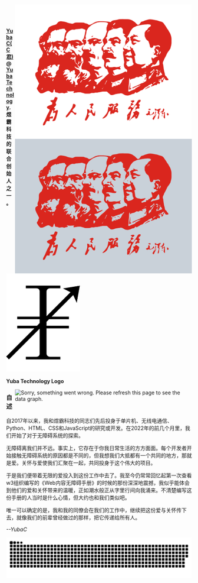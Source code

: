 <img align="right" alt="Serve the people!" width="480px" title="Serve the people!" src="images/serve-the-people.svg#gh-light-mode-only"><br>

<img align="right" alt="Serve the people!" width="480px" title="Serve the people!" src="images/serve-the-people-night.svg#gh-dark-mode-only"><br>

**[YubaC(C君)](https://www.github.com/YubaC)@[Yuba Technology](https://www.github.com/Yuba-Technology). 煜霸科技的联合创始人之一。** 

<picture>
  <source media="(prefers-color-scheme: dark)" srcset="images/logo-night.svg">
  <source media="(prefers-color-scheme: light)" srcset="images/logo.svg">
  <img width="200px" alt="Yuba Technology logo" src="images/logo.svg">
</picture>

**Yuba Technology Logo**

<img align="right" alt="Sorry, something went wrong. Please refresh this page to see the data graph." width="480px" title="Metrics-img" src="https://metrics.lecoq.io/YubaC?template=classic&base=header%2C%20activity%2C%20community%2C%20repositories%2C%20metadata&base.indepth=false&base.hireable=false&base.skip=false&config.timezone=Asia%2FShanghai">

### 自述

自2017年以来，我和煜霸科技的同志们先后投身于单片机、无线电通信、Python、HTML、CSS和JavaScript的研究或开发。在2022年的前几个月里，我们开始了对于无障碍系统的探索。

无障碍离我们并不远。事实上，它存在于你我日常生活的方方面面。每个开发者开始接触无障碍系统的原因都是不同的，但我想我们大抵都有一个共同的地方，那就是爱。关怀与爱使我们汇聚在一起，共同投身于这个伟大的项目。

于是我们便带着无限的爱投入到这份工作中去了。我至今仍常常回忆起第一次查看w3组织编写的《Web内容无障碍手册》的时候的那份深深地震撼，我似乎能体会到他们的爱和关怀带来的温暖，正如潮水般正从字里行间向我涌来。不清楚编写这份手册的人当时是什么心情，但大约也和我们类似吧。

唯一可以确定的是，我和我的同僚会在我们的工作中，继续把这份爱与关怀传下去，就像我们的前辈曾经做过的那样，把它传递给所有人。

*--YubaC*

<picture>
  <source media="(prefers-color-scheme: dark)" srcset="[github-snake-dark.svg](https://raw.githubusercontent.com/YubaC/YubaC/sanke-animation/github-contribution-grid-snake-dark.svg)">
  <source media="(prefers-color-scheme: light)" srcset="[github-snake.svg](https://raw.githubusercontent.com/YubaC/YubaC/sanke-animation/github-contribution-grid-snake.svg)">
  <img alt="github-snake" src="https://raw.githubusercontent.com/YubaC/YubaC/sanke-animation/github-contribution-grid-snake.svg">
</picture>

<!---
YubaC/YubaC is a ✨ special ✨ repository because its `README.md` (this file) appears on your GitHub profile.
You can click the Preview link to take a look at your changes.
--->
